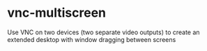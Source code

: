 # vnc-multiscreen
Use VNC on two devices (two separate video outputs) to create an extended desktop with window dragging between screens
